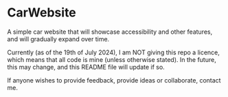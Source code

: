 # CarWebsite
A simple car website that will showcase accessibility and other features, and will gradually expand over time.

Currently (as of the 19th of July 2024), I am NOT giving this repo a licence, which means that all code is mine (unless otherwise stated). In the future, this may change, and this README file will update if so.

If anyone wishes to provide feedback, provide ideas or collaborate, contact me.
